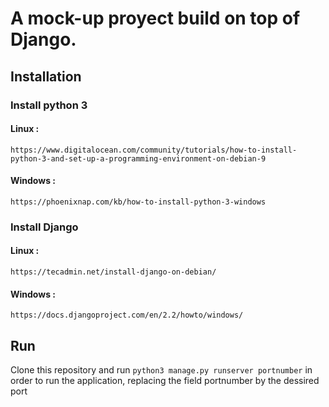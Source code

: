 # A mock-up proyect build on top of Django.

## Installation

### Install python 3

#### Linux :

```https://www.digitalocean.com/community/tutorials/how-to-install-python-3-and-set-up-a-programming-environment-on-debian-9```

#### Windows :

```https://phoenixnap.com/kb/how-to-install-python-3-windows```

### Install Django

#### Linux :

```https://tecadmin.net/install-django-on-debian/```

#### Windows :

```https://docs.djangoproject.com/en/2.2/howto/windows/```

## Run

Clone this repository and run ```python3 manage.py runserver portnumber``` in order to run the application, replacing the field portnumber by the dessired port
